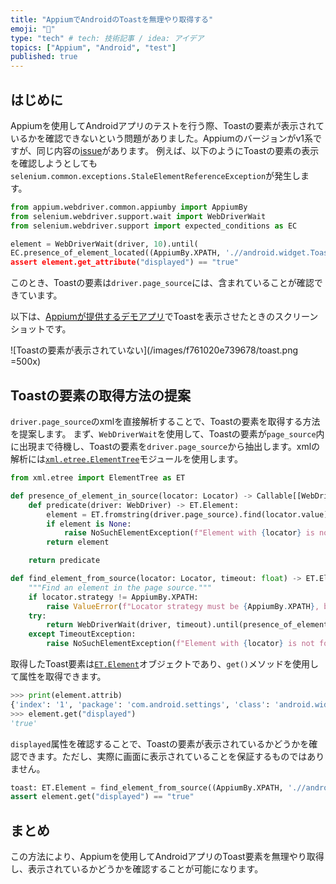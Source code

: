 ```yaml
---
title: "AppiumでAndroidのToastを無理やり取得する"
emoji: "📱"
type: "tech" # tech: 技術記事 / idea: アイデア
topics: ["Appium", "Android", "test"]
published: true
---
```


## はじめに

Appiumを使用してAndroidアプリのテストを行う際、Toastの要素が表示されているかを確認できないという問題がありました。Appiumのバージョンがv1系ですが、同じ内容の[issue](https://github.com/appium/appium/issues/13119)があります。
例えば、以下のようにToastの要素の表示を確認しようとしても`selenium.common.exceptions.StaleElementReferenceException`が発生します。

```python
from appium.webdriver.common.appiumby import AppiumBy
from selenium.webdriver.support.wait import WebDriverWait
from selenium.webdriver.support import expected_conditions as EC

element = WebDriverWait(driver, 10).until(
EC.presence_of_element_located((AppiumBy.XPATH, './/android.widget.Toast[@text="message")))
assert element.get_attribute("displayed") == "true"
```

このとき、Toastの要素は`driver.page_source`には、含まれていることが確認できています。

以下は、[Appiumが提供するデモアプリ](https://github.com/appium/android-apidemos)でToastを表示させたときのスクリーンショットです。

![Toastの要素が表示されていない](/images/f761020e739678/toast.png =500x)

## Toastの要素の取得方法の提案

`driver.page_source`のxmlを直接解析することで、Toastの要素を取得する方法を提案します。
まず、`WebDriverWait`を使用して、Toastの要素が`page_source`内に出現まで待機し、Toastの要素を`driver.page_source`から抽出します。xmlの解析には[`xml.etree.ElementTree`](https://docs.python.org/ja/3/library/xml.etree.elementtree.html)モジュールを使用します。

```python
from xml.etree import ElementTree as ET

def presence_of_element_in_source(locator: Locator) -> Callable[[WebDriver], ET.Element]:
    def predicate(driver: WebDriver) -> ET.Element:
        element = ET.fromstring(driver.page_source).find(locator.value)
        if element is None:
            raise NoSuchElementException(f"Element with {locator} is not found in the page source.")
        return element

    return predicate

def find_element_from_source(locator: Locator, timeout: float) -> ET.Element:
    """Find an element in the page source."""
    if locator.strategy != AppiumBy.XPATH:
        raise ValueError(f"Locator strategy must be {AppiumBy.XPATH}, but got {locator.strategy}")
    try:
        return WebDriverWait(driver, timeout).until(presence_of_element_in_source(locator), timeout=timeout)
    except TimeoutException:
        raise NoSuchElementException(f"Element with {locator} is not found in the page source.")
```

取得したToast要素は[`ET.Element`](https://docs.python.org/ja/3/library/xml.etree.elementtree.html#xml.etree.ElementTree.Element)オブジェクトであり、`get()`メソッドを使用して属性を取得できます。

```python
>>> print(element.attrib)
{'index': '1', 'package': 'com.android.settings', 'class': 'android.widget.Toast', 'text': 'message', 'displayed': 'true'}
>>> element.get("displayed")
'true'
```

`displayed`属性を確認することで、Toastの要素が表示されているかどうかを確認できます。ただし、実際に画面に表示されていることを保証するものではありません。

```python
toast: ET.Element = find_element_from_source((AppiumBy.XPATH, './/android.widget.Toast[@text="This is a long notification. See, you might need a second more to read it."]'), timeout=10)
assert element.get("displayed") == "true"
```

## まとめ

この方法により、Appiumを使用してAndroidアプリのToast要素を無理やり取得し、表示されているかどうかを確認することが可能になります。

<!-- qiita article id: 94d0ae023eb8d0ec5ced -->
